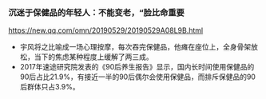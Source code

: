 ### 沉迷于保健品的年轻人：不能变老，“脸比命重要
https://new.qq.com/omn/20190529/20190529A08L9B.html
- 宇风将之比喻成一场心理按摩，每次吞完保健品，他瘫在座位上，全身骨架放松，当下的焦虑某种程度上缓解了两三成。
- 2017年速途研究院发表的《90后养生报告》显示，国内长时间使用保健品的90后占比21.9%，有接近一半的90后偶尔会使用保健品，而排斥保健品的90后群体只占3.9%。